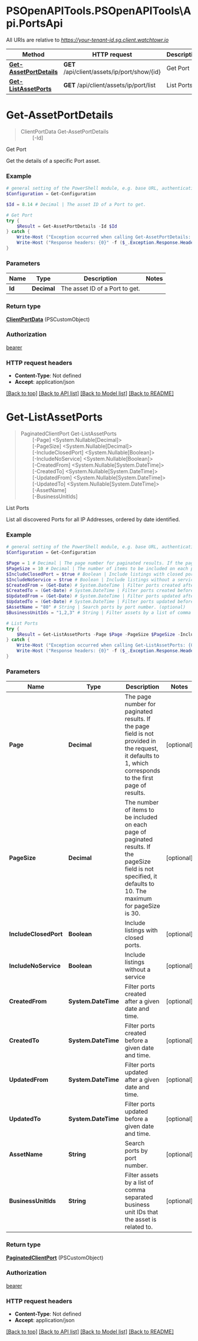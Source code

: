 # PSOpenAPITools.PSOpenAPITools\Api.PortsApi

All URIs are relative to *https://your-tenant-id.sg.client.watchtowr.io*

Method | HTTP request | Description
------------- | ------------- | -------------
[**Get-AssetPortDetails**](PortsApi.md#Get-AssetPortDetails) | **GET** /api/client/assets/ip/port/show/{id} | Get Port
[**Get-ListAssetPorts**](PortsApi.md#Get-ListAssetPorts) | **GET** /api/client/assets/ip/port/list | List Ports


<a id="Get-AssetPortDetails"></a>
# **Get-AssetPortDetails**
> ClientPortData Get-AssetPortDetails<br>
> &nbsp;&nbsp;&nbsp;&nbsp;&nbsp;&nbsp;&nbsp;&nbsp;[-Id] <Decimal><br>

Get Port

Get the details of a specific Port asset.

### Example
```powershell
# general setting of the PowerShell module, e.g. base URL, authentication, etc
$Configuration = Get-Configuration

$Id = 8.14 # Decimal | The asset ID of a Port to get.

# Get Port
try {
    $Result = Get-AssetPortDetails -Id $Id
} catch {
    Write-Host ("Exception occurred when calling Get-AssetPortDetails: {0}" -f ($_.ErrorDetails | ConvertFrom-Json))
    Write-Host ("Response headers: {0}" -f ($_.Exception.Response.Headers | ConvertTo-Json))
}
```

### Parameters

Name | Type | Description  | Notes
------------- | ------------- | ------------- | -------------
 **Id** | **Decimal**| The asset ID of a Port to get. | 

### Return type

[**ClientPortData**](ClientPortData.md) (PSCustomObject)

### Authorization

[bearer](../README.md#bearer)

### HTTP request headers

 - **Content-Type**: Not defined
 - **Accept**: application/json

[[Back to top]](#) [[Back to API list]](../README.md#documentation-for-api-endpoints) [[Back to Model list]](../README.md#documentation-for-models) [[Back to README]](../README.md)

<a id="Get-ListAssetPorts"></a>
# **Get-ListAssetPorts**
> PaginatedClientPort Get-ListAssetPorts<br>
> &nbsp;&nbsp;&nbsp;&nbsp;&nbsp;&nbsp;&nbsp;&nbsp;[-Page] <System.Nullable[Decimal]><br>
> &nbsp;&nbsp;&nbsp;&nbsp;&nbsp;&nbsp;&nbsp;&nbsp;[-PageSize] <System.Nullable[Decimal]><br>
> &nbsp;&nbsp;&nbsp;&nbsp;&nbsp;&nbsp;&nbsp;&nbsp;[-IncludeClosedPort] <System.Nullable[Boolean]><br>
> &nbsp;&nbsp;&nbsp;&nbsp;&nbsp;&nbsp;&nbsp;&nbsp;[-IncludeNoService] <System.Nullable[Boolean]><br>
> &nbsp;&nbsp;&nbsp;&nbsp;&nbsp;&nbsp;&nbsp;&nbsp;[-CreatedFrom] <System.Nullable[System.DateTime]><br>
> &nbsp;&nbsp;&nbsp;&nbsp;&nbsp;&nbsp;&nbsp;&nbsp;[-CreatedTo] <System.Nullable[System.DateTime]><br>
> &nbsp;&nbsp;&nbsp;&nbsp;&nbsp;&nbsp;&nbsp;&nbsp;[-UpdatedFrom] <System.Nullable[System.DateTime]><br>
> &nbsp;&nbsp;&nbsp;&nbsp;&nbsp;&nbsp;&nbsp;&nbsp;[-UpdatedTo] <System.Nullable[System.DateTime]><br>
> &nbsp;&nbsp;&nbsp;&nbsp;&nbsp;&nbsp;&nbsp;&nbsp;[-AssetName] <String><br>
> &nbsp;&nbsp;&nbsp;&nbsp;&nbsp;&nbsp;&nbsp;&nbsp;[-BusinessUnitIds] <String><br>

List Ports

List all discovered Ports for all IP Addresses, ordered by date identified.

### Example
```powershell
# general setting of the PowerShell module, e.g. base URL, authentication, etc
$Configuration = Get-Configuration

$Page = 1 # Decimal | The page number for paginated results. If the page field is not provided in the request, it defaults to 1, which corresponds to the first page of results. (optional)
$PageSize = 10 # Decimal | The number of items to be included on each page of paginated results. If the pageSize field is not specified, it defaults to 10. The maximum for pageSize is 30. (optional)
$IncludeClosedPort = $true # Boolean | Include listings with closed ports. (optional)
$IncludeNoService = $true # Boolean | Include listings without a service (optional)
$CreatedFrom = (Get-Date) # System.DateTime | Filter ports created after a given date and time. (optional)
$CreatedTo = (Get-Date) # System.DateTime | Filter ports created before a given date and time. (optional)
$UpdatedFrom = (Get-Date) # System.DateTime | Filter ports updated after a given date and time. (optional)
$UpdatedTo = (Get-Date) # System.DateTime | Filter ports updated before a given date and time. (optional)
$AssetName = "80" # String | Search ports by port number. (optional)
$BusinessUnitIds = "1,2,3" # String | Filter assets by a list of comma separated business unit IDs that the asset is related to. (optional)

# List Ports
try {
    $Result = Get-ListAssetPorts -Page $Page -PageSize $PageSize -IncludeClosedPort $IncludeClosedPort -IncludeNoService $IncludeNoService -CreatedFrom $CreatedFrom -CreatedTo $CreatedTo -UpdatedFrom $UpdatedFrom -UpdatedTo $UpdatedTo -AssetName $AssetName -BusinessUnitIds $BusinessUnitIds
} catch {
    Write-Host ("Exception occurred when calling Get-ListAssetPorts: {0}" -f ($_.ErrorDetails | ConvertFrom-Json))
    Write-Host ("Response headers: {0}" -f ($_.Exception.Response.Headers | ConvertTo-Json))
}
```

### Parameters

Name | Type | Description  | Notes
------------- | ------------- | ------------- | -------------
 **Page** | **Decimal**| The page number for paginated results. If the page field is not provided in the request, it defaults to 1, which corresponds to the first page of results. | [optional] 
 **PageSize** | **Decimal**| The number of items to be included on each page of paginated results. If the pageSize field is not specified, it defaults to 10. The maximum for pageSize is 30. | [optional] 
 **IncludeClosedPort** | **Boolean**| Include listings with closed ports. | [optional] 
 **IncludeNoService** | **Boolean**| Include listings without a service | [optional] 
 **CreatedFrom** | **System.DateTime**| Filter ports created after a given date and time. | [optional] 
 **CreatedTo** | **System.DateTime**| Filter ports created before a given date and time. | [optional] 
 **UpdatedFrom** | **System.DateTime**| Filter ports updated after a given date and time. | [optional] 
 **UpdatedTo** | **System.DateTime**| Filter ports updated before a given date and time. | [optional] 
 **AssetName** | **String**| Search ports by port number. | [optional] 
 **BusinessUnitIds** | **String**| Filter assets by a list of comma separated business unit IDs that the asset is related to. | [optional] 

### Return type

[**PaginatedClientPort**](PaginatedClientPort.md) (PSCustomObject)

### Authorization

[bearer](../README.md#bearer)

### HTTP request headers

 - **Content-Type**: Not defined
 - **Accept**: application/json

[[Back to top]](#) [[Back to API list]](../README.md#documentation-for-api-endpoints) [[Back to Model list]](../README.md#documentation-for-models) [[Back to README]](../README.md)

